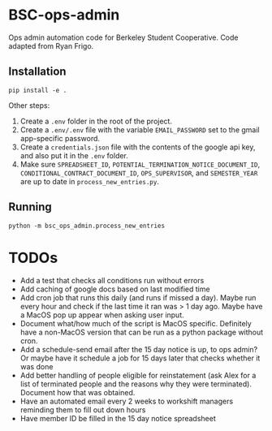 # BSC-ops-admin
Ops admin automation code for Berkeley Student Cooperative. Code adapted from Ryan Frigo.

## Installation

```
pip install -e .
```

Other steps:
1. Create a `.env` folder in the root of the project.
2. Create a `.env/.env` file with the variable `EMAIL_PASSWORD` set to the gmail app-specific password.
3. Create a `credentials.json` file with the contents of the google api key, and also put it in the `.env` folder.
4. Make sure `SPREADSHEET_ID`, `POTENTIAL_TERMINATION_NOTICE_DOCUMENT_ID`, `CONDITIONAL_CONTRACT_DOCUMENT_ID`, `OPS_SUPERVISOR`, and `SEMESTER_YEAR` are up to date in `process_new_entries.py`.


## Running

```
python -m bsc_ops_admin.process_new_entries
```

# TODOs
- Add a test that checks all conditions run without errors
- Add caching of google docs based on last modified time
- Add cron job that runs this daily (and runs if missed a day). Maybe run every hour and check if the last time it ran was > 1 day ago. Maybe have a MacOS pop up appear when asking user input.
- Document what/how much of the script is MacOS specific. Definitely have a non-MacOS version that can be run as a python package without cron.
- Add a schedule-send email after the 15 day notice is up, to ops admin? Or maybe have it schedule a job for 15 days later that checks whether it was done
- Add better handling of people eligible for reinstatement (ask Alex for a list of terminated people and the reasons why they were terminated). Document how that was obtained.
- Have an automated email every 2 weeks to workshift managers reminding them to fill out down hours
- Have member ID be filled in the 15 day notice spreadsheet